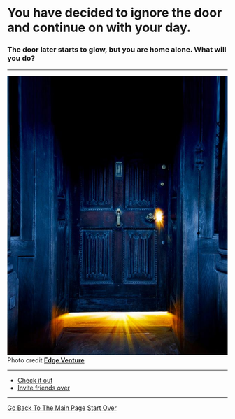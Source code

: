 # You have decided to ignore the door and continue on with your day.
### The door later starts to glow, but you are home alone. What will you do?

---

![](Glowing-Door-2.jpg)
Photo credit [**Edge Venture**](https://www.google.com/url?sa=i&url=http%3A%2F%2Fwww.edgeventure.org%2Fedge-connect%2Fglowing-door-2%2F&psig=AOvVaw23nNF3bPhEGMzeWf4LcWwD&ust=1576595031456000&source=images&cd=vfe&ved=0CAIQjRxqFwoTCJC3nKi4uuYCFQAAAAAdAAAAABAI)

---
* [Check it out](../pick-lock/open.md)
* [Invite friends over](../could-not-care-less/filthy-bob.md)

---

[Go Back To The Main Page](../README.md)
[Start Over](../start-question/start.md)